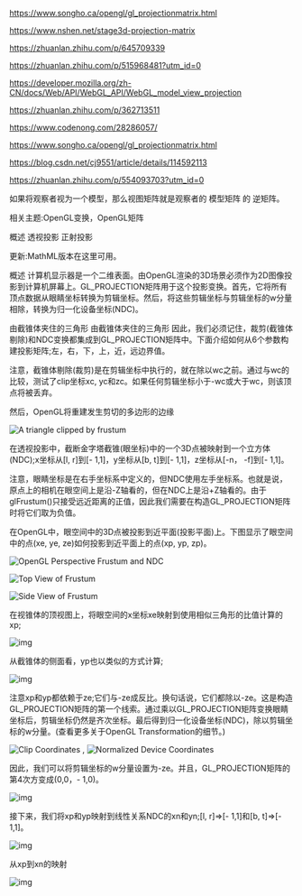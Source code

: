 https://www.songho.ca/opengl/gl_projectionmatrix.html

https://www.nshen.net/stage3d-projection-matrix

https://zhuanlan.zhihu.com/p/645709339

https://zhuanlan.zhihu.com/p/515968481?utm_id=0

https://developer.mozilla.org/zh-CN/docs/Web/API/WebGL_API/WebGL_model_view_projection

https://zhuanlan.zhihu.com/p/362713511

https://www.codenong.com/28286057/

https://www.songho.ca/opengl/gl_projectionmatrix.html

https://blog.csdn.net/cj9551/article/details/114592113

https://zhuanlan.zhihu.com/p/554093703?utm_id=0

如果将观察者视为一个模型，那么视图矩阵就是观察者的 模型矩阵 的 逆矩阵。

相关主题:OpenGL变换，OpenGL矩阵

概述
透视投影
正射投影

更新:MathML版本在这里可用。

概述
计算机显示器是一个二维表面。由OpenGL渲染的3D场景必须作为2D图像投影到计算机屏幕上。GL_PROJECTION矩阵用于这个投影变换。首先，它将所有顶点数据从眼睛坐标转换为剪辑坐标。然后，将这些剪辑坐标与剪辑坐标的w分量相除，转换为归一化设备坐标(NDC)。

由截锥体夹住的三角形
由截锥体夹住的三角形
因此，我们必须记住，裁剪(截锥体剔除)和NDC变换都集成到GL_PROJECTION矩阵中。下面介绍如何从6个参数构建投影矩阵;左，右，下，上，近，远边界值。

注意，截锥体剔除(裁剪)是在剪辑坐标中执行的，就在除以wc之前。通过与wc的比较，测试了clip坐标xc, yc和zc。如果任何剪辑坐标小于-wc或大于wc，则该顶点将被丢弃。

然后，OpenGL将重建发生剪切的多边形的边缘

![A triangle clipped by frustum](https://www.songho.ca/opengl/files/gl_frustumclip.png)

在透视投影中，截断金字塔截锥(眼坐标)中的一个3D点被映射到一个立方体(NDC);x坐标从[l, r]到[- 1,1]，y坐标从[b, t]到[- 1,1]，z坐标从[-n， -f]到[- 1,1]。

注意，眼睛坐标是在右手坐标系中定义的，但NDC使用左手坐标系。也就是说，原点上的相机在眼空间上是沿-Z轴看的，但在NDC上是沿+Z轴看的。由于glFrustum()只接受远近距离的正值，因此我们需要在构造GL_PROJECTION矩阵时将它们取为负值。

在OpenGL中，眼空间中的3D点被投影到近平面(投影平面)上。下图显示了眼空间中的点(xe, ye, ze)如何投影到近平面上的点(xp, yp, zp)。

![OpenGL Perspective Frustum and NDC](https://www.songho.ca/opengl/files/gl_projectionmatrix01.png)

![Top View of Frustum](https://www.songho.ca/opengl/files/gl_projectionmatrix03.png)

![Side View of Frustum](https://www.songho.ca/opengl/files/gl_projectionmatrix04.png)

在视锥体的顶视图上，将眼空间的x坐标xe映射到使用相似三角形的比值计算的xp;

![img](https://www.songho.ca/opengl/files/gl_projectionmatrix_eq01.png)

从截锥体的侧面看，yp也以类似的方式计算;

![img](https://www.songho.ca/opengl/files/gl_projectionmatrix_eq02.png)

注意xp和yp都依赖于ze;它们与-ze成反比。换句话说，它们都除以-ze。这是构造GL_PROJECTION矩阵的第一个线索。通过乘以GL_PROJECTION矩阵变换眼睛坐标后，剪辑坐标仍然是齐次坐标。最后得到归一化设备坐标(NDC)，除以剪辑坐标的w分量。(查看更多关于OpenGL Transformation的细节。)

![Clip Coordinates](https://www.songho.ca/opengl/files/gl_transform08.png) ,  ![Normalized Device Coordinates](https://www.songho.ca/opengl/files/gl_transform12.png)

因此，我们可以将剪辑坐标的w分量设置为-ze。并且，GL_PROJECTION矩阵的第4次方变成(0,0，- 1,0)。

![img](https://www.songho.ca/opengl/files/gl_projectionmatrix_eq03.png)

接下来，我们将xp和yp映射到线性关系NDC的xn和yn;[l, r]⇒[- 1,1]和[b, t]⇒[- 1,1]。

![img](https://www.songho.ca/opengl/files/gl_projectionmatrix05.png)

   从xp到xn的映射

![img](https://www.songho.ca/opengl/files/gl_projectionmatrix_eq04.png)
